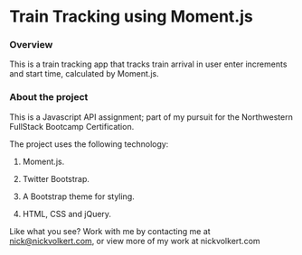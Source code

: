# Train Tracking using Moment.js

### Overview

This is a train tracking app that tracks train arrival in user enter increments and start time, calculated by Moment.js.

### About the project

This is a Javascript API assignment; part of my pursuit for the Northwestern FullStack Bootcamp Certification.

The project uses the following technology:
1. Moment.js.

2. Twitter Bootstrap.

3. A Bootstrap theme for styling.

4. HTML, CSS and jQuery.

Like what you see? Work with me by contacting me at nick@nickvolkert.com, or view more of my work at nickvolkert.com
